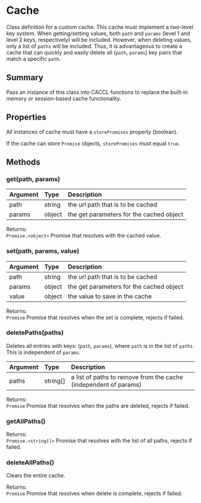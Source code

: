 # Cache

Class definition for a custom cache. This cache must implement a two-level key system. When getting/setting values, both `path` and `params` (level 1 and level 2 keys, respectively) will be included. However, when deleting values, only a list of `paths` will be included. Thus, it is advantageous to create a cache that can quickly and easily delete all (`path`, `params`) key pairs that match a specific `path`. 

## Summary

Pass an instance of this class into CACCL functions to replace the built-in memory or session-based cache functionality.

## Properties

All instances of cache must have a `storePromises` property (boolean).

If the cache can store `Promise` objects, `storePromises` must equal `true`.

## Methods

### get(path, params)

Argument | Type | Description
:--- | :--- | :---
path | string | the url path that is to be cached
params | object | the get parameters for the cached object

Returns:  
`Promise.<object>` Promise that resolves with the cached value.

### set(path, params, value)

Argument | Type | Description
:--- | :--- | :---
path | string | the url path that is to be cached
params | object | the get parameters for the cached object
value | object | the value to save in the cache

Returns:  
`Promise` Promise that resolves when the set is complete, rejects if failed.

### deletePaths(paths)

Deletes all entries with keys: (`path`, `params`), where `path` is in the list of `paths`. This is independent of `params`.

Argument | Type | Description
:--- | :--- | :---
paths | string[] | a list of paths to remove from the cache (independent of params)

Returns:  
`Promise` Promise that resolves when the paths are deleted, rejects if failed.

### getAllPaths()

Returns:  
`Promise.<string[]>` Promise that resolves with the list of all paths, rejects if failed.

### deleteAllPaths()

Clears the entire cache.

Returns:  
`Promise` Promise that resolves when delete is complete, rejects if failed.